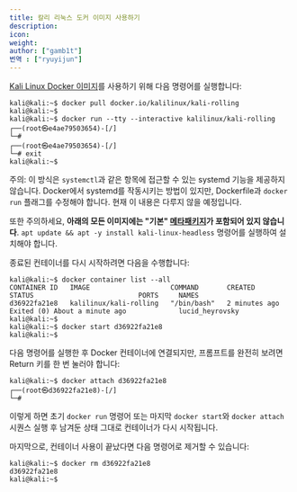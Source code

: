 ```yaml
---
title: 칼리 리눅스 도커 이미지 사용하기
description: 
icon: 
weight: 
author: ["gamb1t"]
번역 : ["ryuyijun"]
---
```

[Kali Linux Docker 이미지](/containers/official-kalilinux-docker-images/)를 사용하기 위해 다음 명령어를 실행합니다:

```console
kali@kali:~$ docker pull docker.io/kalilinux/kali-rolling
kali@kali:~$
kali@kali:~$ docker run --tty --interactive kalilinux/kali-rolling
┌──(root㉿e4ae79503654)-[/]
└─#
┌──(root㉿e4ae79503654)-[/]
└─# exit
kali@kali:~$
```

주의: 이 방식은 `systemctl`과 같은 항목에 접근할 수 있는 systemd 기능을 제공하지 않습니다. Docker에서 systemd를 작동시키는 방법이 있지만, Dockerfile과 `docker run` 플래그를 수정해야 합니다. 현재 이 내용은 다루지 않을 예정입니다.

또한 주의하세요, **아래의 모든 이미지에는 "기본" [메타패키지](/general-use/metapackages/)가 포함되어 있지 않습니다**. `apt update && apt -y install kali-linux-headless` 명령어를 실행하여 설치해야 합니다.

종료된 컨테이너를 다시 시작하려면 다음을 수행합니다:

```console
kali@kali:~$ docker container list --all
CONTAINER ID   IMAGE                    COMMAND       CREATED         STATUS                          PORTS     NAMES
d36922fa21e8   kalilinux/kali-rolling   "/bin/bash"   2 minutes ago   Exited (0) About a minute ago             lucid_heyrovsky
kali@kali:~$
kali@kali:~$ docker start d36922fa21e8
kali@kali:~$
```

다음 명령어를 실행한 후 Docker 컨테이너에 연결되지만, 프롬프트를 완전히 보려면 Return 키를 한 번 눌러야 합니다:

```console
kali@kali:~$ docker attach d36922fa21e8
┌──(root㉿d36922fa21e8)-[/]
└─#
```

이렇게 하면 초기 `docker run` 명령어 또는 마지막 `docker start`와 `docker attach` 시퀀스 실행 후 남겨둔 상태 그대로 컨테이너가 다시 시작됩니다.

마지막으로, 컨테이너 사용이 끝났다면 다음 명령어로 제거할 수 있습니다:

```console
kali@kali:~$ docker rm d36922fa21e8
d36922fa21e8
kali@kali:~$
```